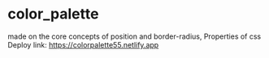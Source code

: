 # color_palette
 made on the core concepts of position and border-radius, Properties of css
 Deploy link: https://colorpalette55.netlify.app
